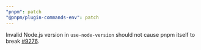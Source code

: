 ```yaml
---
"pnpm": patch
"@pnpm/plugin-commands-env": patch
---
```


Invalid Node.js version in `use-node-version` should not cause pnpm itself to break [#9276](https://github.com/pnpm/pnpm/issues/9276).
